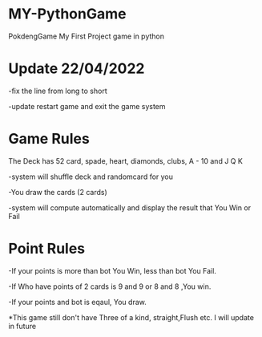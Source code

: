# MY-PythonGame
PokdengGame
My First Project game in python

# Update 22/04/2022

-fix the line from long to short

-update restart game and exit the game system



# Game Rules

The Deck has 52 card, spade, heart, diamonds, clubs, A - 10 and J Q K

-system will shuffle deck and randomcard for you

-You draw the cards (2 cards)

-system will compute automatically and display the result that You Win or Fail



# Point Rules

-If your points is more than bot You Win, less than bot You Fail.

-If Who have points of 2 cards is 9 and 9 or 8 and 8 ,You win.

-If your points and bot is eqaul, You draw.

*This game still don't have Three of a kind, straight,Flush etc. I will update in future
